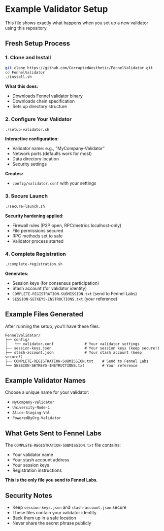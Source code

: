 # Example Validator Setup

This file shows exactly what happens when you set up a new validator using this repository.

## Fresh Setup Process

### 1. Clone and Install
```bash
git clone https://github.com/CorruptedAesthetic/FennelValidator.git
cd FennelValidator
./install.sh
```

**What this does:**
- Downloads Fennel validator binary
- Downloads chain specification
- Sets up directory structure

### 2. Configure Your Validator
```bash
./setup-validator.sh
```

**Interactive configuration:**
- Validator name: e.g., "MyCompany-Validator"
- Network ports (defaults work for most)
- Data directory location
- Security settings

**Creates:**
- `config/validator.conf` with your settings

### 3. Secure Launch
```bash
./secure-launch.sh
```

**Security hardening applied:**
- Firewall rules (P2P open, RPC/metrics localhost-only)
- File permissions secured
- RPC methods set to safe
- Validator process started

### 4. Complete Registration
```bash
./complete-registration.sh
```

**Generates:**
- Session keys (for consensus participation)
- Stash account (for validator identity)
- `COMPLETE-REGISTRATION-SUBMISSION.txt` (send to Fennel Labs)
- `SESSION-SETKEYS-INSTRUCTIONS.txt` (your reference)

## Example Files Generated

After running the setup, you'll have these files:

```
FennelValidator/
├── config/
│   └── validator.conf              # Your validator settings
├── session-keys.json               # Your session keys (keep secure!)
├── stash-account.json              # Your stash account (keep secure!)
├── COMPLETE-REGISTRATION-SUBMISSION.txt    # Send to Fennel Labs
└── SESSION-SETKEYS-INSTRUCTIONS.txt        # Your reference
```

## Example Validator Names

Choose a unique name for your validator:
- `MyCompany-Validator`
- `University-Node-1`
- `Alice-Staging-Val`
- `PoweredByOrg-Validator`

## What Gets Sent to Fennel Labs

The `COMPLETE-REGISTRATION-SUBMISSION.txt` file contains:
- Your validator name
- Your stash account address
- Your session keys
- Registration instructions

**This is the only file you send to Fennel Labs.**

## Security Notes

- Keep `session-keys.json` and `stash-account.json` secure
- These files contain your validator identity
- Back them up in a safe location
- Never share the secret phrase publicly 